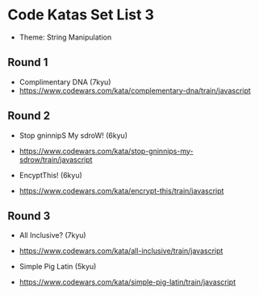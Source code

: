 # Code Katas Set List 3

- Theme: String Manipulation

## Round 1

- Complimentary DNA (7kyu)
- https://www.codewars.com/kata/complementary-dna/train/javascript

## Round 2

- Stop gninnipS My sdroW! (6kyu)
- https://www.codewars.com/kata/stop-gninnips-my-sdrow/train/javascript

- EncyptThis! (6kyu)
- https://www.codewars.com/kata/encrypt-this/train/javascript

## Round 3

- All Inclusive? (7kyu)
- https://www.codewars.com/kata/all-inclusive/train/javascript

- Simple Pig Latin (5kyu)
- https://www.codewars.com/kata/simple-pig-latin/train/javascript
